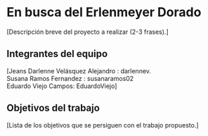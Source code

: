 # En busca del Erlenmeyer Dorado

[Descripción breve del proyecto a realizar (2-3 frases).]

## Integrantes del equipo

[Jeans Darlenne Velásquez Alejandro : darlennev.\
Susana Ramos Fernandez : susanaramos02\
Eduardo Viejo Campos: EduardoViejo]

## Objetivos del trabajo

[Lista de los objetivos que se persiguen con el trabajo propuesto.]
